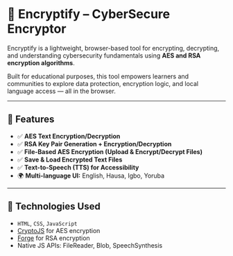 # 🔐 Encryptify – CyberSecure Encryptor

Encryptify is a lightweight, browser-based tool for encrypting, decrypting, and understanding cybersecurity fundamentals using **AES and RSA encryption algorithms**.

Built for educational purposes, this tool empowers learners and communities to explore data protection, encryption logic, and local language access — all in the browser.

---

## 🌟 Features

- ✅ **AES Text Encryption/Decryption**
- ✅ **RSA Key Pair Generation + Encryption/Decryption**
- ✅ **File-Based AES Encryption (Upload & Encrypt/Decrypt Files)**
- ✅ **Save & Load Encrypted Text Files**
- ✅ **Text-to-Speech (TTS) for Accessibility**
- 🌍 **Multi-language UI:** English, Hausa, Igbo, Yoruba

---

## 🧪 Technologies Used

- `HTML`, `CSS`, `JavaScript`
- [CryptoJS](https://cdnjs.com/libraries/crypto-js) for AES encryption
- [Forge](https://github.com/digitalbazaar/forge) for RSA encryption
- Native JS APIs: FileReader, Blob, SpeechSynthesis


